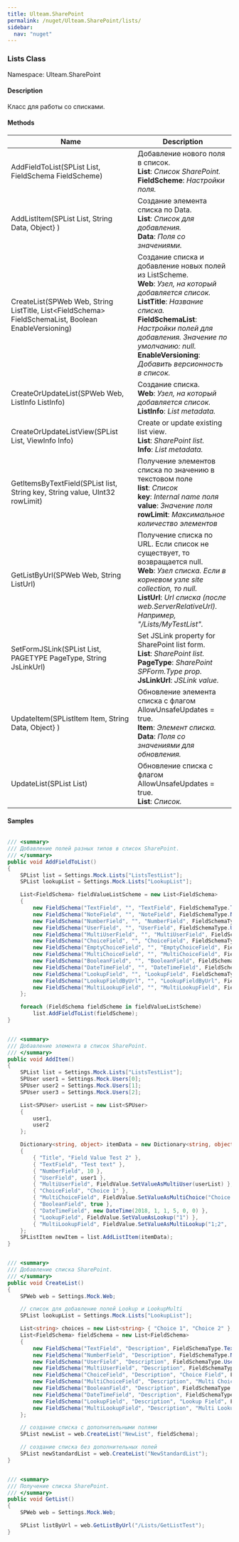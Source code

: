 ```yaml
---
title: Ulteam.SharePoint 
permalink: /nuget/Ulteam.SharePoint/lists/
sidebar:
  nav: "nuget"
---
```


### Lists Class
Namespace: Ulteam.SharePoint

#### Description
Класс для работы со списками.


#### Methods

| Name | Description |
|-|-|
| AddFieldToList(SPList List, FieldSchema FieldScheme) | Добавление нового поля в список.  <br> **List**: *Список SharePoint.*  <br> **FieldScheme**: *Настройки поля.*  |
| AddListItem(SPList List, String Data, Object} ) | Создание элемента списка по Data.  <br> **List**: *Список для добавления.*  <br> **Data**: *Поля со значениями.*  |
| CreateList(SPWeb Web, String ListTitle, List&lt;FieldSchema&gt; FieldSchemaList, Boolean EnableVersioning) | Создание списка и добавление новых полей из ListScheme.  <br> **Web**: *Узел, на который добавляется список.*  <br> **ListTitle**: *Название списка.*  <br> **FieldSchemaList**: *Настройки полей для добавления. Значение по умолчанию: null.*  <br> **EnableVersioning**: *Добавить версионность в список.*  |
| CreateOrUpdateList(SPWeb Web, ListInfo ListInfo) | Создание списка.  <br> **Web**: *Узел, на который добавляется список.*  <br> **ListInfo**: *List metadata.*  |
| CreateOrUpdateListView(SPList List, ViewInfo Info) | Create or update existing list view.  <br> **List**: *SharePoint list.*  <br> **Info**: *List metadata.*  |
| GetItemsByTextField(SPList list, String key, String value, UInt32 rowLimit) | Получение элементов списка по значению в текстовом поле  <br> **list**: *Список*  <br> **key**: *Internal name поля*  <br> **value**: *Значение поля*  <br> **rowLimit**: *Максимальное количество элементов*  |
| GetListByUrl(SPWeb Web, String ListUrl) | Получение списка по URL. Если список не существует, то возвращается null.  <br> **Web**: *Узел списка. Если в корневом узле site collection, то null.*  <br> **ListUrl**: *Url списка (после web.ServerRelativeUrl). Например, "/Lists/MyTestList".*  |
| SetFormJSLink(SPList List, PAGETYPE PageType, String JsLinkUrl) | Set JSLink property for SharePoint list form.  <br> **List**: *SharePoint list.*  <br> **PageType**: *SharePoint SPForm.Type prop.*  <br> **JsLinkUrl**: *JSLink value.*  |
| UpdateItem(SPListItem Item, String Data, Object} ) | Обновление элемента списка с флагом AllowUnsafeUpdates = true.  <br> **Item**: *Элемент списка.*  <br> **Data**: *Поля со значениями для обновления.*  |
| UpdateList(SPList List) | Обновление списка с флагом AllowUnsafeUpdates = true.  <br> **List**: *Список.*  |

#### Samples
```csharp

/// <summary>
/// Добавление полей разных типов в список SharePoint.
/// </summary>
public void AddFieldToList()
{
    SPList list = Settings.Mock.Lists["ListsTestList"];
    SPList lookupList = Settings.Mock.Lists["LookupList"];

    List<FieldSchema> fieldValueListScheme = new List<FieldSchema>
    {
        new FieldSchema("TextField", "", "TextField", FieldSchemaType.Text),
        new FieldSchema("NoteField", "", "NoteField", FieldSchemaType.Note),
        new FieldSchema("NumberField", "", "NumberField", FieldSchemaType.Number),
        new FieldSchema("UserField", "", "UserField", FieldSchemaType.User),
        new FieldSchema("MultiUserField", "", "MultiUserField", FieldSchemaType.UserMulti),
        new FieldSchema("ChoiceField", "", "ChoiceField", FieldSchemaType.Choice, new List<string> { "Choice test 1", "Choice test 2" }),
        new FieldSchema("EmptyChoiceField", "", "EmptyChoiceField", FieldSchemaType.Choice, new List<string> {}),
        new FieldSchema("MultiChoiceField", "", "MultiChoiceField", FieldSchemaType.MultiChoice, new List<string> { "Choice test 1", "Choice test 2" }),
        new FieldSchema("BooleanField", "", "BooleanField", FieldSchemaType.Boolean),
        new FieldSchema("DateTimeField", "", "DateTimeField", FieldSchemaType.DateTime),
        new FieldSchema("LookupField", "", "LookupField", FieldSchemaType.Lookup, lookupList.ID, "Title"),
        new FieldSchema("LookupFieldByUrl", "", "LookupFieldByUrl", FieldSchemaType.Lookup, "/Lists/LookupList", "Title"),
        new FieldSchema("MultiLookupField", "", "MultiLookupField", FieldSchemaType.LookupMulti, lookupList.ID, "Title")
    };

    foreach (FieldSchema fieldScheme in fieldValueListScheme)
        list.AddFieldToList(fieldScheme);
}
```
```csharp

/// <summary>
/// Добавление элемента в список SharePoint.
/// </summary>
public void AddItem()
{
    SPList list = Settings.Mock.Lists["ListsTestList"];
    SPUser user1 = Settings.Mock.Users[0];
    SPUser user2 = Settings.Mock.Users[1];
    SPUser user3 = Settings.Mock.Users[2];

    List<SPUser> userList = new List<SPUser>
    {
        user1,
        user2
    };

    Dictionary<string, object> itemData = new Dictionary<string, object>
    {
        { "Title", "Field Value Test 2" },
        { "TextField", "Test text" },
        { "NumberField", 10 },
        { "UserField", user1 },
        { "MultiUserField", FieldValue.SetValueAsMultiUser(userList) },
        { "ChoiceField", "Choice 1" },
        { "MultiChoiceField", FieldValue.SetValueAsMultiChoice("Choice 1;Choice 2", ';') },
        { "BooleanField", true },
        { "DateTimeField", new DateTime(2018, 1, 1, 5, 0, 0) },
        { "LookupField", FieldValue.SetValueAsLookup("1") },
        { "MultiLookupField", FieldValue.SetValueAsMultiLookup("1;2", ';') }
    };
    SPListItem newItem = list.AddListItem(itemData);
}
```
```csharp

/// <summary>
/// Добавление списка SharePoint.
/// </summary>
public void CreateList()
{
    SPWeb web = Settings.Mock.Web;

    // список для добавление полей Lookup и LookupMulti
    SPList lookupList = Settings.Mock.Lists["LookupList"];

    List<string> choices = new List<string> { "Choice 1", "Choice 2" };
    List<FieldSchema> fieldSchema = new List<FieldSchema>
    {
        new FieldSchema("TextField", "Description", FieldSchemaType.Text),
        new FieldSchema("NumberField", "Description", FieldSchemaType.Number),
        new FieldSchema("UserField", "Description", FieldSchemaType.User),
        new FieldSchema("MultiUserField", "Description", FieldSchemaType.UserMulti),
        new FieldSchema("ChoiceField", "Description", "Choice Field", FieldSchemaType.Choice, choices),
        new FieldSchema("MultiChoiceField", "Description", "Multi Choice Field", FieldSchemaType.MultiChoice, choices),
        new FieldSchema("BooleanField", "Description", FieldSchemaType.Boolean),
        new FieldSchema("DateTimeField", "Description", FieldSchemaType.DateTime),
        new FieldSchema("LookupField", "Description", "Lookup Field", FieldSchemaType.Lookup, lookupList.ID, "Title"),
        new FieldSchema("MultiLookupField", "Description", "Multi Lookup Field", FieldSchemaType.LookupMulti, lookupList.ID, "Title")
    };

    // создание списка с дополнительными полями
    SPList newList = web.CreateList("NewList", fieldSchema);

    // создание списка без дополнительных полей
    SPList newStandardList = web.CreateList("NewStandardList");
}
```
```csharp

/// <summary>
/// Получение списка SharePoint.
/// </summary>
public void GetList()
{
    SPWeb web = Settings.Mock.Web;

    SPList listByUrl = web.GetListByUrl("/Lists/GetListTest");
}
```
